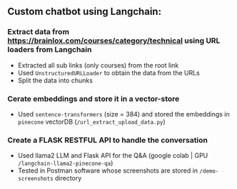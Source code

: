 ## Custom chatbot using Langchain:
### Extract data from https://brainlox.com/courses/category/technical using URL loaders from Langchain
- Extracted all sub links (only courses) from the root link
- Used ```UnstructuredURLLoader``` to obtain the data from the URLs
- Split the data into chunks

### Cerate embeddings and store it in a vector-store
- Used ```sentence-transformers``` (size = 384) and stored the embeddings in ```pinecone``` vectorDB (```/url_extract_upload_data.py```)

### Create a FLASK RESTFUL API to handle the conversation
- Used llama2 LLM and Flask API for the Q&A (google colab | GPU ```/langchain-llama2-pinecone-qa```)
- Tested in Postman software whose screenshots are stored in ```/demo-screenshots``` directory